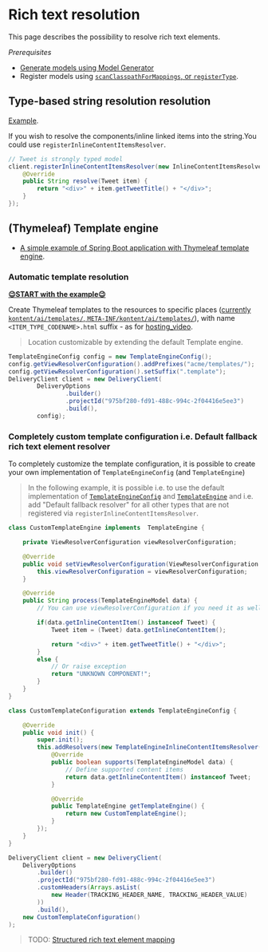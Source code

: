 # Rich text resolution

This page describes the possibility to resolve rich text elements.

_Prerequisites_

- [Generate models using Model Generator](https://github.com/kontent-ai/java-packages/tree/master/kontent-delivery-generators#readme-task)
- Register models using [`scanClasspathForMappings`, or `registerType`](../delivery-sdk/src/main/java/kontent/ai/delivery/DeliveryClient.java).

## Type-based string resolution resolution

[Example](https://github.com/kontent-ai/java-packages/tree/master/sample-app-spring-boot#custom-rich-text-component).

If you wish to resolve the components/inline linked items into the string.You could use `registerInlineContentItemsResolver`.

```java
// Tweet is strongly typed model
client.registerInlineContentItemsResolver(new InlineContentItemsResolver<Tweet>() {
    @Override
    public String resolve(Tweet item) {
        return "<div>" + item.getTweetTitle() + "</div>";
    }
});
```

## (Thymeleaf) Template engine

- [A simple example of Spring Boot application with Thymeleaf template engine](https://github.com/kontent-ai/java-packages/tree/master/sample-app-spring-boot#readme).

### Automatic template resolution

[**😉START with the example😉**](https://github.com/kontent-ai/java-packages/tree/master/sample-app-spring-boot#automatic-rich-text-component-resolution)

Create Thymeleaf templates to the resources to specific places ([currently `kontent/ai/templates/`, `META-INF/kontent/ai/templates/`](../delivery-sdk/src/main/java/kontent/ai/delivery/template/ViewResolverConfiguration.java)), with name `<ITEM_TYPE_CODENAME>.html` suffix - as for [hosting_video](../sample-app-spring-boot/src/main/resources/kontent/ai/templates/hosted_video.html).

> Location customizable by extending the default Template engine.

```java
TemplateEngineConfig config = new TemplateEngineConfig();
config.getViewResolverConfiguration().addPrefixes("acme/templates/");
config.getViewResolverConfiguration().setSuffix(".template");
DeliveryClient client = new DeliveryClient(
        DeliveryOptions
                .builder()
                .projectId("975bf280-fd91-488c-994c-2f04416e5ee3")
                .build(),
        config);
```

### Completely custom template configuration i.e. Default fallback rich text element resolver

To completely customize the template configuration, it is possible to create your own implementation of `TemplateEngineConfig` (and `TemplateEngine`)

> In the following example, it is possible i.e. to use the default implementation of [`TemplateEngineConfig`](../delivery-sdk/src/main/java/kontent/ai/delivery/template/TemplateEngineConfig.java) and [`TemplateEngine`](../delivery-sdk/src/main/java/kontent/ai/delivery/template/TemplateEngine.java) and i.e. add "Default fallback resolver" for all other types that are not registered via `registerInlineContentItemsResolver`.

```java
class CustomTemplateEngine implements  TemplateEngine {

    private ViewResolverConfiguration viewResolverConfiguration;

    @Override
    public void setViewResolverConfiguration(ViewResolverConfiguration viewResolverConfiguration) {
        this.viewResolverConfiguration = viewResolverConfiguration;
    }

    @Override
    public String process(TemplateEngineModel data) {
        // You can use viewResolverConfiguration if you need it as well

        if(data.getInlineContentItem() instanceof Tweet) {
            Tweet item = (Tweet) data.getInlineContentItem();

            return "<div>" + item.getTweetTitle() + "</div>";
        }
        else {
            // Or raise exception
            return "UNKNOWN COMPONENT!";
        }
    }
}
```

```java
class CustomTemplateConfiguration extends TemplateEngineConfig {

    @Override
    public void init() {
        super.init();
        this.addResolvers(new TemplateEngineInlineContentItemsResolver() {
            @Override
            public boolean supports(TemplateEngineModel data) {
                // Define supported content items
                return data.getInlineContentItem() instanceof Tweet;
            }

            @Override
            public TemplateEngine getTemplateEngine() {
                return new CustomTemplateEngine();
            }
        });
    }
}
```

```java
DeliveryClient client = new DeliveryClient(
    DeliveryOptions
        .builder()
        .projectId("975bf280-fd91-488c-994c-2f04416e5ee3")
        .customHeaders(Arrays.asList(
            new Header(TRACKING_HEADER_NAME, TRACKING_HEADER_VALUE)
        ))
        .build(),
    new CustomTemplateConfiguration()
);
```

> TODO: [Structured rich text element mapping](https://github.com/kontent-ai/java-packages/issues/125)
